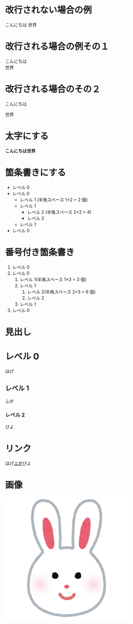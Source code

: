 # 改行されない場合の例

こんにちは
世界

# 改行される場合の例その１

こんにちは  
世界

# 改行される場合のその２

こんにちは

世界

# 太字にする

**こんにちは世界**

# 箇条書きにする

- レベル 0
- レベル 0
  - レベル 1 (半角スペース 1×2 = 2 個)
  - レベル 1
    - レベル 2 (半角スペース 2×2 = 4)
    - レベル 2
  - レベル 1
- レベル 0

# 番号付き箇条書き

1. レベル 0
1. レベル 0
   1. レベル 1(半角スペース 1×3 = 3 個)
   1. レベル 1
      1. レベル 2(半角スペース 2×3 = 6 個)
      1. レベル 2
   1. レベル 1
1. レベル 0

# 見出し

# レベル 0

ほげ

## レベル 1

ふが

### レベル 2

ぴよ

# リンク

ほげ[ふが](https://github.com/)ぴよ

# 画像

![ほげ](./hoge.png)
